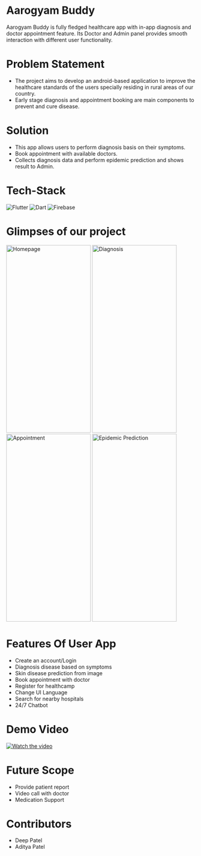# Aarogyam Buddy
Aarogyam Buddy is fully fledged healthcare app with in-app diagnosis and doctor appointment feature. Its Doctor and Admin panel provides smooth interaction with different user functionality.

# Problem Statement

* The project aims to develop an android-based application to improve the healthcare standards of the users specially residing in rural areas of our country. 
* Early stage diagnosis and appointment booking are main components to prevent and cure disease.

# Solution 
* This app allows users to perform diagnosis basis on their symptoms.
* Book appointment with available doctors.
* Collects diagnosis data and perform epidemic prediction and shows result to Admin.
           
# Tech-Stack

<img alt="Flutter" src="https://img.shields.io/badge/Flutter%20-%2302569B.svg?&style=for-the-badge&logo=Flutter&logoColor=white" />	<img alt="Dart" src="https://img.shields.io/badge/dart-%230175C2.svg?&style=for-the-badge&logo=dart&logoColor=white"/>	<img alt="Firebase" src="https://img.shields.io/badge/firebase%20-%23039BE5.svg?&style=for-the-badge&logo=firebase"/>	         

# Glimpses of our project
<img alt="Homepage" src="https://github.com/deeppatel23/SDP-Project/blob/master/Screenshots/6.jpeg" height = "500" width = "225" />	<img alt="Diagnosis" src="https://github.com/deeppatel23/SDP-Project/blob/master/Screenshots/2.jpeg" height = "500" width = "225"/>	<img alt="Appointment" src="https://github.com/deeppatel23/SDP-Project/blob/master/Screenshots/3.jpeg" height = "500" width = "225"/> <img alt="Epidemic Prediction" src="https://github.com/deeppatel23/SDP-Project/blob/master/Screenshots/4.jpeg" height = "500" width = "225"/>


# Features Of User App

* Create an account/Login
* Diagnosis disease based on symptoms
* Skin disease prediction from image
* Book appointment with doctor
* Register for healthcamp
* Change UI Language
* Search for nearby hospitals
* 24/7 Chatbot


# Demo Video
[![Watch the video](<img alt="Youtube" src="https://img.shields.io/badge/youtube%20-%23039BE5.svg?&style=for-the-badge&logo=youtube"/>)](https://youtu.be/9avo2aTbV2Y)       

# Future Scope

* Provide patient report
* Video call with doctor
* Medication Support

# Contributors
* Deep Patel
* Aditya Patel
           
